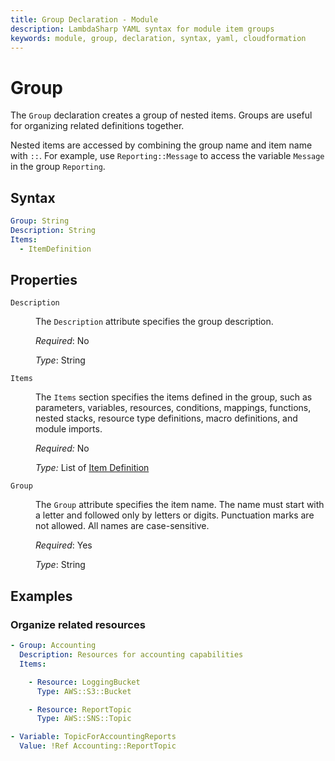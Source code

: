 ```yaml
---
title: Group Declaration - Module
description: LambdaSharp YAML syntax for module item groups
keywords: module, group, declaration, syntax, yaml, cloudformation
---
```

# Group

The `Group` declaration creates a group of nested items. Groups are useful for organizing related definitions together.

Nested items are accessed by combining the group name and item name with `::`. For example, use `Reporting::Message` to access the variable `Message` in the group `Reporting`.

## Syntax

```yaml
Group: String
Description: String
Items:
  - ItemDefinition
```

## Properties

<dl>

<dt><code>Description</code></dt>
<dd>

The <code>Description</code> attribute specifies the group description.

<i>Required</i>: No

<i>Type</i>: String
</dd>

<dt><code>Items</code></dt>
<dd>

The <code>Items</code> section specifies the items defined in the group, such as parameters, variables, resources, conditions, mappings, functions, nested stacks, resource type definitions, macro definitions, and module imports.

<i>Required:</i> No

<i>Type:</i> List of [Item Definition](Module-Items.md)
</dd>

<dt><code>Group</code></dt>
<dd>

The <code>Group</code> attribute specifies the item name. The name must start with a letter and followed only by letters or digits. Punctuation marks are not allowed. All names are case-sensitive.

<i>Required</i>: Yes

<i>Type</i>: String
</dd>

</dl>


## Examples

### Organize related resources

```yaml
- Group: Accounting
  Description: Resources for accounting capabilities
  Items:

    - Resource: LoggingBucket
      Type: AWS::S3::Bucket

    - Resource: ReportTopic
      Type: AWS::SNS::Topic

- Variable: TopicForAccountingReports
  Value: !Ref Accounting::ReportTopic
```
